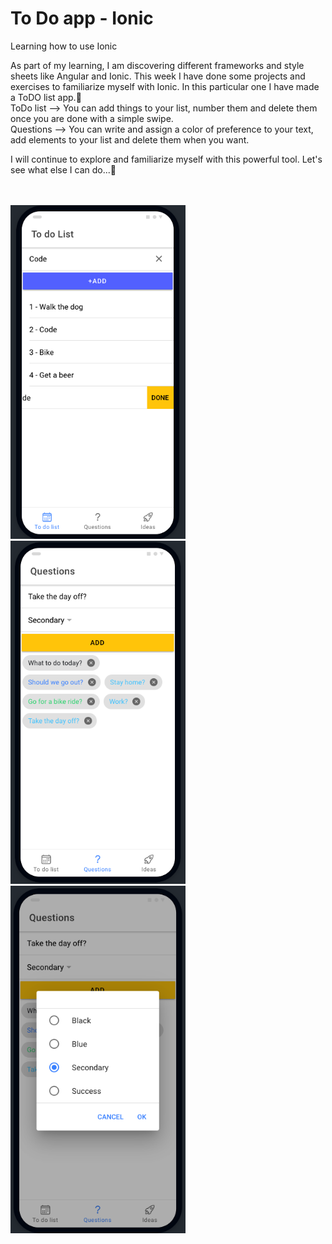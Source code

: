 # To Do app - Ionic
 Learning how to use Ionic
 
As part of my learning, I am discovering different frameworks and style sheets like Angular and Ionic. This week I have done some projects and exercises to familiarize myself with Ionic. In this particular one I have made a ToDO list app.:iphone: <br>
ToDo list --> You can add things to your list, number them and delete them once you are done with a simple swipe. <br>
Questions --> You can write and assign a color of preference to your text, add elements to your list and delete them when you want. 

I will continue to explore and familiarize myself with this powerful tool. Let's see what else I can do...:eyes:

<br>
<br>
<img src="images/ionic-1.png" width="280"> <img src="images/ionic-3.png" width="280"> <img src="images/ionic-2.png" width="280">




